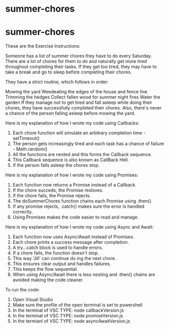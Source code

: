 # summer-chores
# summer-chores
These are the Exercise Instructions:

Someone has a list of summer chores they have to do every Saturday. There are a lot of chores for them to do and naturally get more tired throughout completing their tasks. If they get too tired, they may have to take a break and go to sleep before completing their chores.

They have a strict routine, which follows in order:

Mowing the yard
Weedeating the edges of the house and fence line
Trimming the hedges
Collect fallen wood for summer night fires
Water the garden
If they manage not to get tired and fall asleep while doing their chores, they have successfully completed their chores. Also, there's never a chance of the person falling asleep before mowing the yard.



Here is my explanation of how I wrote my code using Callbacks:
1. Each chore function will simulate an arbitrary completion time - setTimeout()
2. The person gets increasingly tired and each task has a chance of failure - Math.random()
3. All the functions are nested and this forms the Callback sequence.
4. This Callback sequence is also known as CallBack Hell.
5. If the person falls asleep the chores stop.



Here is my explanation of how I wrote my code using Promises:
1. Each function now returns a Promise instead of a Callback.
2. If the chore succeds, the Promise resloves.
3. If the chore fails, the Promise rejects.
4. The doSummerChores function chains each Promise using .then().
5. If any promise rejects, .catch() makes sure the error is handled correctly.
6. Using Promises makes the code easier to read and manage.



Here is my explanation of how I wrote my code using Async and Await:
1. Each function now uses Async/Await instead of Promises.
2. Each chore prints a success message after completion.
3. A try...catch block is used to handle errors.
4. If a chore fails, the function doesn't stop.
5. This way 'Jill' can continue do ing the next chore.
6. This ensures clear output and handles failures.
7. This keeps the flow sequential.
8. When using Async/Await there is less nesting and .then() chains are avoided making the code cleaner.




To run the code:
1. Open Visual Studio
2. Make sure the profile of the open terminal is set to powershell
3. In the terminal of VSC TYPE: node callbackVersion.js
4. In the terminal of VSC TYPE: node promiseVersion.js
5. In the termianl of VSC TYPE: node asyncAwaitVersion.js


